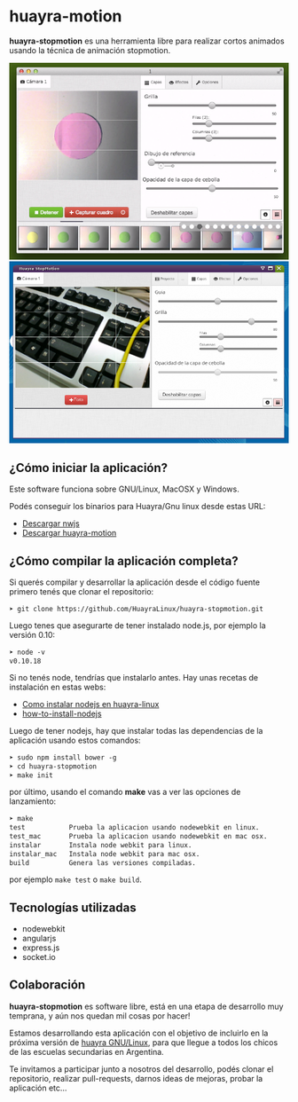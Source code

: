 huayra-motion
=============

**huayra-stopmotion** es una herramienta libre para realizar cortos animados usando la técnica de animación stopmotion.

![](img/preview3.png)
![](img/preview2.png)


¿Cómo iniciar la aplicación?
----------------------------

Este software funciona sobre GNU/Linux, MacOSX y Windows.

Podés conseguir los binarios para Huayra/Gnu linux desde
estas URL:

- [Descargar nwjs](http://devel.huayragnulinux.com.ar/packages.php?package=node-webkit)
- [Descargar huayra-motion](http://devel.huayragnulinux.com.ar/packages.php?package=huayra-stopmotion)

¿Cómo compilar la aplicación completa?
--------------------------------------

Si querés compilar y desarrollar la aplicación desde el código
fuente primero tenés que clonar el repositorio:

	➤ git clone https://github.com/HuayraLinux/huayra-stopmotion.git

Luego tenes que asegurarte de tener instalado node.js, por ejemplo la versión 0.10:

	➤ node -v
	v0.10.18

Si no tenés node, tendrías que instalarlo antes. Hay unas recetas de instalación en
estas webs:

- [Como instalar nodejs en huayra-linux](http://examplelab.com.ar/como-instalar-nodejs-en-huayra-linux/)
- [how-to-install-nodejs](http://howtonode.org/how-to-install-nodejs)

Luego de tener nodejs, hay que instalar todas las dependencias de la aplicación
usando estos comandos:

	➤ sudo npm install bower -g
	➤ cd huayra-stopmotion
	➤ make init

por último, usando el comando **make** vas a ver las opciones de lanzamiento:

	➤ make
	test           Prueba la aplicacion usando nodewebkit en linux.
	test_mac       Prueba la aplicacion usando nodewebkit en mac osx.
	instalar       Instala node webkit para linux.
	instalar_mac   Instala node webkit para mac osx.
	build          Genera las versiones compiladas.

por ejemplo ``make test`` o ``make build``.

## Tecnologías utilizadas

* nodewebkit
* angularjs
* express.js
* socket.io

Colaboración
------------

**huayra-stopmotion** es software libre, está en una etapa de desarrollo muy temprana, y aún nos quedan mil cosas por hacer!

Estamos desarrollando esta aplicación con el objetivo de incluirlo en la próxima versión de [huayra GNU/Linux](http://huayra.conectarigualdad.gob.ar/), para que llegue a todos los chicos de las escuelas secundarias en Argentina.

Te invitamos a participar junto a nosotros del desarrollo, podés clonar el repositorio, realizar pull-requests, darnos ideas de mejoras, probar la aplicación etc…
